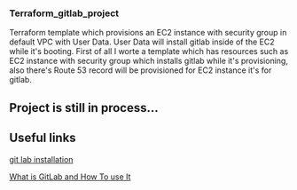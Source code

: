 ### Terraform_gitlab_project

Terraform template which provisions an EC2 instance with security group in default VPC with User Data. User Data will install gitlab inside of the EC2 while it's booting. First of all I worte a template which has resources such as EC2 instance with security group which installs gitlab while it's provisioning, also there's Route 53 record will be provisioned for EC2 instance it's for gitlab. 


## Project is still in process...

## Useful links
[git lab installation](https://about.gitlab.com/install/?version=ce#centos-7)

[What is GitLab and How To use It](https://www.simplilearn.com/tutorials/git-tutorial/what-is-gitlab#:~:text=GitLab%20is%20a%20web%2Dbased,management%20to%20monitoring%20and%20security.)
